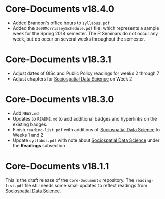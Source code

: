 # Core-Documents v18.4.0

* Added Brandon's office hours to `syllabus.pdf`
* Added the `3600MorrisseySchedule.pdf` file, which represents a sample week for the Spring 2018 semester. The R Seminars do not occur any week, but do occur on several weeks throughout the semester.

# Core-Documents v18.3.1

* Adjust dates of GISc and Public Policy readings for weeks 2 through 7
* Adjust chapters for [Sociospatial Data Science](http://chris-prener.github.io/SSDSBook/) on Week 2

# Core-Documents v18.3.0

* Add `NEWS.md`
* Updates to `README.md` to add additional badges and hyperlinks on the existing badges.
* Finish `reading-list.pdf` with additions of [Sociospatial Data Science](http://chris-prener.github.io/SSDSBook/) to Weeks 1 and 2
* Update `syllabus.pdf` with note about [Sociospatial Data Science](http://chris-prener.github.io/SSDSBook/) under the **Readings** subsection

# Core-Documents v18.1.1

This is the draft release of the `Core-Documents` repository. The `reading-list.pdf` file still needs some small updates to reflect readings from [Sociospatial Data Science](http://chris-prener.github.io/SSDSBook/).
